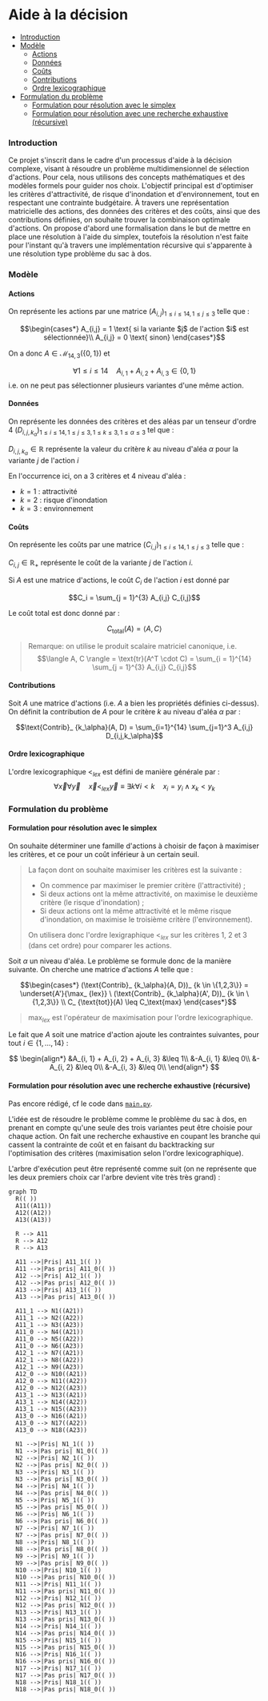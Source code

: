 # Aide à la décision

+ [Introduction](#introduction)
+ [Modèle](#mod-le)
  - [Actions](#actions)
  - [Données](#donn-es)
  - [Coûts](#co-ts)
  - [Contributions](#contributions)
  - [Ordre lexicographique](#ordre-lexicographique)
+ [Formulation du problème](#formulation-du-probl-me)
  - [Formulation pour résolution avec le simplex](#formulation-pour-r-solution-avec-le-simplex)
  - [Formulation pour résolution avec une recherche exhaustive (récursive)](#formulation-pour-r-solution-avec-une-recherche-exhaustive--r-cursive-)


### Introduction
Ce projet s'inscrit dans le cadre d'un processus d'aide à la décision complexe, visant à résoudre un problème multidimensionnel de sélection d'actions. Pour cela, nous utilisons des concepts mathématiques et des modèles formels pour guider nos choix. L'objectif principal est d'optimiser les critères d'attractivité, de risque d'inondation et d'environnement, tout en respectant une contrainte budgétaire. À travers une représentation matricielle des actions, des données des critères et des coûts, ainsi que des contributions définies, on souhaite trouver la combinaison optimale d'actions. On propose d'abord une formalisation dans le but de mettre en place une résolution à l'aide du simplex, toutefois la résolution n'est faite pour l'instant qu'à travers une implémentation récursive qui s'apparente à une résolution type problème du sac à dos.

### Modèle

#### Actions

On représente les actions par une matrice $(A_{i,j})_{1\leq i\leq 14, 1 \leq j \leq 3}$ telle que :

$$\begin{cases*}
A_{i,j} = 1 \text{ si la variante $j$ de l'action $i$ est sélectionnée}\\
A_{i,j} = 0 \text{ sinon}
\end{cases*}$$

On a donc $A\in\mathcal{M}_{14,3}(\{0,1\})$ et

$$\forall 1 \leq i \leq 14 \quad A_{i, 1} + A_{i, 2} + A_{i, 3} \in \{0,1\}$$
i.e. on ne peut pas sélectionner plusieurs variantes d'une même action.

#### Données

On représente les données des critères et des aléas par un tenseur d'ordre 4 $(D_{i,j,k_\alpha})_{1 \leq i \leq 14, 1 \leq j \leq 3, 1 \leq k \leq 3, 1 \leq \alpha \leq 3}$ tel que :

$D_{i,j,k_\alpha} \in \mathbb{R}$ représente la valeur du critère $k$ au niveau d'aléa $\alpha$ pour la variante $j$ de l'action $i$

En l'occurrence ici, on a 3 critères et 4 niveau d'aléa :

-   $k = 1$ : attractivité
-   $k = 2$ : risque d'inondation
-   $k = 3$ : environnement

#### Coûts

On représente les coûts par une matrice $(C_{i, j})_{1 \leq i \leq 14, 1 \leq j \leq 3}$ telle que :

$C_{i,j} \in \mathbb{R}_+$ représente le coût de la variante $j$ de l'action $i$.

Si $A$ est une matrice d'actions, le coût $C_i$ de l'action $i$ est donné par

$$C_i = \sum_{j = 1}^{3} A_{i,j} C_{i,j}$$

Le coût total est donc donné par :

$$C_\text{total}(A) = \langle A, C \rangle$$

> Remarque: on utilise le produit scalaire matriciel canonique, i.e.
> $$\langle A, C \rangle = \text{tr}(A^T \cdot C) = \sum_{i = 1}^{14} \sum_{j = 1}^{3} A_{i,j} C_{i,j}$$

#### Contributions

Soit $A$ une matrice d'actions (i.e. $A$ a bien les propriétés définies ci-dessus). On définit la contribution de $A$ pour le critère $k$ au niveau d'aléa $\alpha$ par :

$$\text{Contrib}_ {k_\alpha}(A, D) = \sum_{i=1}^{14} \sum_{j=1}^3 A_{i,j} D_{i,j,k_\alpha}$$

#### Ordre lexicographique

L'ordre lexicographique $<_ {lex}$ est défini de manière générale par :
$$\forall \vec{x} \forall \vec{y} \quad \vec{x} <_{lex} \vec{y} \equiv \exists k \forall i < k \quad x_i = y_i \land x_k < y_k$$

### Formulation du problème

#### Formulation pour résolution avec le simplex

On souhaite déterminer une famille d'actions à choisir de façon à maximiser les critères, et ce pour un coût inférieur à un certain seuil.

> La façon dont on souhaite maximiser les critères est la suivante :
>
> -   On commence par maximiser le premier critère (l'attractivité) ;
> -   Si deux actions ont la même attractivité, on maximise le deuxième critère (le risque d'inondation) ;
> -   Si deux actions ont la même attractivité et le même risque d'inondation, on maximise le troisième critère (l'environnement).
>
> On utilisera donc l'ordre lexigraphique $<_ {lex}$ sur les critères 1, 2 et 3 (dans cet ordre) pour comparer les actions.

Soit $\alpha$ un niveau d'aléa. Le problème se formule donc de la manière suivante.
On cherche une matrice d'actions $A$ telle que :

$$\begin{cases*}
(\text{Contrib}_ {k_\alpha}(A, D))_ {k \in \{1,2,3\}} = \underset{A'}{\max_ {lex}} \ (\text{Contrib}_ {k_\alpha}(A', D))_ {k \in \{1,2,3\}} \\
C_ {\text{tot}}(A) \leq C_\text{max}
\end{cases*}$$

> $\max_ {lex}$ est l'opérateur de maximisation pour l'ordre lexicographique.

Le fait que $A$ soit une matrice d'action ajoute les contraintes suivantes, pour tout $i \in \{1, \dots, 14\}$ :

$$
\begin{align*}
&A_{i, 1} + A_{i, 2} + A_{i, 3} &\leq 1\\
&-A_{i, 1} &\leq 0\\
&-A_{i, 2} &\leq 0\\
&-A_{i, 3} &\leq 0\\
\end{align*}
$$

#### Formulation pour résolution avec une recherche exhaustive (récursive)
Pas encore rédigé, cf le code dans [`main.py`](./main.py).

L'idée est de résoudre le problème comme le problème du sac à dos, en prenant en compte qu'une seule des trois variantes peut être choisie pour chaque action. On fait une recherche exhaustive en coupant les branche qui cassent la contrainte de coût et en faisant du backtracking sur l'optimisation des critères (maximisation selon l'ordre lexicographique).

L'arbre d'exécution peut être représenté comme suit (on ne représente que les deux premiers choix car l'arbre devient vite très très grand) :

```mermaid
graph TD
  R(( ))
  A11((A11))
  A12((A12))
  A13((A13))

  R --> A11
  R --> A12
  R --> A13

  A11 -->|Pris| A11_1(( ))
  A11 -->|Pas pris| A11_0(( ))
  A12 -->|Pris| A12_1(( ))
  A12 -->|Pas pris| A12_0(( ))
  A13 -->|Pris| A13_1(( ))
  A13 -->|Pas pris| A13_0(( ))

  A11_1 --> N1((A21))
  A11_1 --> N2((A22))
  A11_1 --> N3((A23))
  A11_0 --> N4((A21))
  A11_0 --> N5((A22))
  A11_0 --> N6((A23))
  A12_1 --> N7((A21))
  A12_1 --> N8((A22))
  A12_1 --> N9((A23))
  A12_0 --> N10((A21))
  A12_0 --> N11((A22))
  A12_0 --> N12((A23))
  A13_1 --> N13((A21))
  A13_1 --> N14((A22))
  A13_1 --> N15((A23))
  A13_0 --> N16((A21))
  A13_0 --> N17((A22))
  A13_0 --> N18((A23))

  N1 -->|Pris| N1_1(( ))
  N1 -->|Pas pris| N1_0(( ))
  N2 -->|Pris| N2_1(( ))
  N2 -->|Pas pris| N2_0(( ))
  N3 -->|Pris| N3_1(( ))
  N3 -->|Pas pris| N3_0(( ))
  N4 -->|Pris| N4_1(( ))
  N4 -->|Pas pris| N4_0(( ))
  N5 -->|Pris| N5_1(( ))
  N5 -->|Pas pris| N5_0(( ))
  N6 -->|Pris| N6_1(( ))
  N6 -->|Pas pris| N6_0(( ))
  N7 -->|Pris| N7_1(( ))
  N7 -->|Pas pris| N7_0(( ))
  N8 -->|Pris| N8_1(( ))
  N8 -->|Pas pris| N8_0(( ))
  N9 -->|Pris| N9_1(( ))
  N9 -->|Pas pris| N9_0(( ))
  N10 -->|Pris| N10_1(( ))
  N10 -->|Pas pris| N10_0(( ))
  N11 -->|Pris| N11_1(( ))
  N11 -->|Pas pris| N11_0(( ))
  N12 -->|Pris| N12_1(( ))
  N12 -->|Pas pris| N12_0(( ))
  N13 -->|Pris| N13_1(( ))
  N13 -->|Pas pris| N13_0(( ))
  N14 -->|Pris| N14_1(( ))
  N14 -->|Pas pris| N14_0(( ))
  N15 -->|Pris| N15_1(( ))
  N15 -->|Pas pris| N15_0(( ))
  N16 -->|Pris| N16_1(( ))
  N16 -->|Pas pris| N16_0(( ))
  N17 -->|Pris| N17_1(( ))
  N17 -->|Pas pris| N17_0(( ))
  N18 -->|Pris| N18_1(( ))
  N18 -->|Pas pris| N18_0(( ))
```
